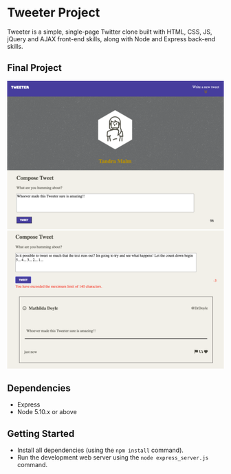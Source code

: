 # Tweeter Project

Tweeter is a simple, single-page Twitter clone built with HTML, CSS, JS, jQuery and AJAX front-end skills, along with Node and Express back-end skills.

## Final Project

!["Screenshot of the tweet box"](https://github.com/TandsPM/tweeter-tm/blob/master/docs/tweet-box.png?raw=true)
!["Screenshot of a tweet and a tweet in progress"](https://github.com/TandsPM/tweeter-tm/blob/master/docs/new-tweet.png?raw=true)

## Dependencies

- Express
- Node 5.10.x or above

## Getting Started

- Install all dependencies (using the `npm install` command).
- Run the development web server using the `node express_server.js` command.
